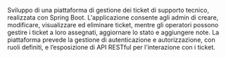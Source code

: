 Sviluppo di una piattaforma di gestione dei ticket di supporto tecnico,
realizzata con Spring Boot. L'applicazione consente agli admin di creare,
modificare, visualizzare ed eliminare ticket, mentre gli operatori possono
gestire i ticket a loro assegnati, aggiornare lo stato e aggiungere note. La
piattaforma prevede la gestione di autenticazione e autorizzazione, con
ruoli definiti, e l’esposizione di API RESTful per l'interazione con i ticket.
